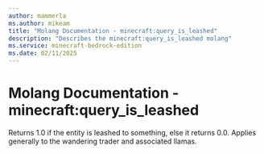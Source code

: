 ```yaml
---
author: mammerla
ms.author: mikeam
title: "Molang Documentation - minecraft:query_is_leashed"
description: "Describes the minecraft:query_is_leashed molang"
ms.service: minecraft-bedrock-edition
ms.date: 02/11/2025 
---
```


# Molang Documentation - minecraft:query_is_leashed

Returns 1.0 if the entity is leashed to something, else it returns 0.0. Applies generally to the wandering trader and associated llamas.
